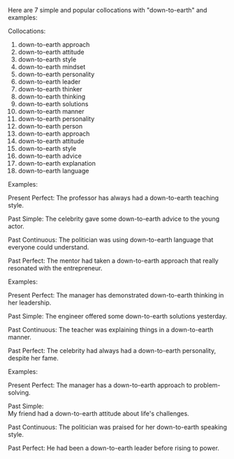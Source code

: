 Here are 7 simple and popular collocations with "down-to-earth" and examples:

Collocations:

1. down-to-earth approach
2. down-to-earth attitude
3. down-to-earth style
4. down-to-earth mindset
5. down-to-earth personality
6. down-to-earth leader
7. down-to-earth thinker
8. down-to-earth thinking
9. down-to-earth solutions
10. down-to-earth manner
11. down-to-earth personality
12. down-to-earth person
13. down-to-earth approach
14. down-to-earth attitude
15. down-to-earth style
16. down-to-earth advice
17. down-to-earth explanation
18. down-to-earth language

Examples:

Present Perfect:
The professor has always had a down-to-earth teaching style.

Past Simple:
The celebrity gave some down-to-earth advice to the young actor.

Past Continuous:
The politician was using down-to-earth language that everyone could understand.

Past Perfect:
The mentor had taken a down-to-earth approach that really resonated with the entrepreneur.

Examples:

Present Perfect:
The manager has demonstrated down-to-earth thinking in her leadership.

Past Simple:
The engineer offered some down-to-earth solutions yesterday.

Past Continuous:
The teacher was explaining things in a down-to-earth manner.

Past Perfect:
The celebrity had always had a down-to-earth personality, despite her fame.

Examples:

Present Perfect:
The manager has a down-to-earth approach to problem-solving.

Past Simple:  
My friend had a down-to-earth attitude about life's challenges.

Past Continuous:
The politician was praised for her down-to-earth speaking style.

Past Perfect:
He had been a down-to-earth leader before rising to power.
